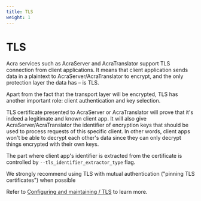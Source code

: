 ```yaml
---
title: TLS
weight: 1
---
```


# TLS

Acra services such as AcraServer and AcraTranslator support TLS connection from client applications. It means that client application sends data in a plaintext to AcraServer/AcraTranslator to encrypt, and the only protection layer the data has – is TLS.

Apart from the fact that the transport layer will be encrypted, TLS has another important role: client authentication and key selection.

TLS certificate presented to AcraServer or AcraTranslator will prove that it's indeed a legitimate and known client app.
It will also give AcraServer/AcraTranslator the identifier of encryption keys that should be used to process requests of this specific client.
In other words, client apps won't be able to decrypt each other's data since they can only decrypt things encrypted with their own keys.

The part where client app's identifier is extracted from the certificate is controlled by `--tls_identifier_extractor_type` flag.

We strongly recommend using TLS with mutual authentication ("pinning TLS certificates") when possible

Refer to [Configuring and maintaining / TLS](/acra/configuring-maintaining/tls/) to learn more.